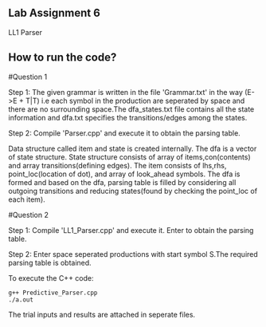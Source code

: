 ## Lab Assignment 6

LL1 Parser

## How to run the code?

#Question 1

Step 1: The given grammar is written in the file 'Grammar.txt' in the way (E->E + T|T) i.e each symbol in the production are seperated by space and there are no surrounding space.The dfa_states.txt file contains all the state information and dfa.txt specifies the transitions/edges among the states.

Step 2: Compile 'Parser.cpp' and execute it to obtain the parsing table.

Data structure called item and state is created internally. The dfa is a vector of state structure. State structure consists of array of items,con(contents) and array transitions(defining edges).
The item consists of lhs,rhs, point_loc(location of dot), and array of look_ahead symbols.
The dfa is formed and based on the dfa, parsing table is filled by considering all outgoing transitions and reducing states(found by checking the point_loc of each item).

#Question 2

Step 1: Compile 'LL1_Parser.cpp' and execute it. Enter to obtain the parsing table.

Step 2: Enter space seperated productions with start symbol S.The required parsing table is obtained.

To execute the C++ code:

```
g++ Predictive_Parser.cpp
./a.out
```

The trial inputs and results are attached in seperate files.